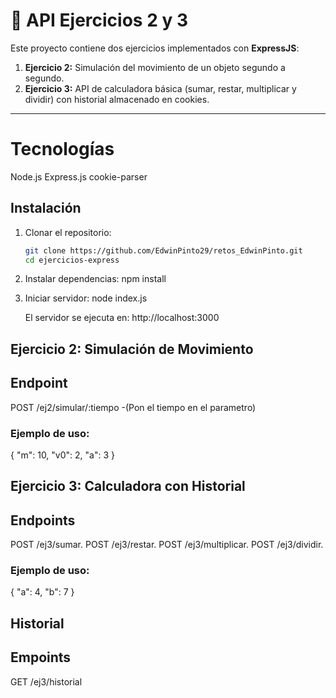 # 📌 API Ejercicios 2 y 3

Este proyecto contiene dos ejercicios implementados con **ExpressJS**:

1. **Ejercicio 2:** Simulación del movimiento de un objeto segundo a segundo.  
2. **Ejercicio 3:** API de calculadora básica (sumar, restar, multiplicar y dividir) con historial almacenado en cookies.  

---
# Tecnologías

   Node.js
   Express.js
   cookie-parser

## Instalación

1. Clonar el repositorio:
   ```bash
   git clone https://github.com/EdwinPinto29/retos_EdwinPinto.git
   cd ejercicios-express

2. Instalar dependencias:
   npm install

3. Iniciar servidor:
   node index.js

   El servidor se ejecuta en:
   http://localhost:3000

## Ejercicio 2: Simulación de Movimiento

## Endpoint
   POST /ej2/simular/:tiempo   -(Pon el tiempo en el parametro)

### Ejemplo de uso:
   {
  "m": 10,
  "v0": 2,
  "a": 3
}

## Ejercicio 3: Calculadora con Historial

## Endpoints
   POST /ej3/sumar.
   POST /ej3/restar.
   POST /ej3/multiplicar.
   POST /ej3/dividir.

### Ejemplo de uso:
{ "a": 4, "b": 7 }

## Historial

## Empoints
   GET /ej3/historial
